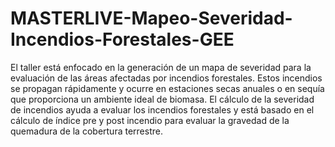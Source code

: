 # MASTERLIVE-Mapeo-Severidad-Incendios-Forestales-GEE
El taller está enfocado en la generación de un mapa de severidad para la evaluación de las áreas afectadas por incendios forestales. Estos incendios se propagan rápidamente y ocurre en estaciones secas anuales o en sequía que proporciona un ambiente ideal de biomasa. El cálculo de la severidad de incendios ayuda a evaluar los incendios forestales y está basado en el cálculo de índice pre y post incendio para evaluar la gravedad de la quemadura de la cobertura terrestre. 
